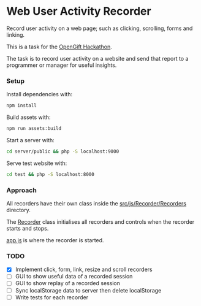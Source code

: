 # Web User Activity Recorder

Record user activity on a web page; such as clicking, scrolling, forms and linking.

This is a task for the [OpenGift Hackathon](https://opengift.io/hackathon/). 

The task is to record user activity on a website and send that report to a programmer or manager for useful insights.

### Setup

Install dependencies with:

```bash
npm install
```

Build assets with:

```bash
npm run assets:build
```

Start a server with:

```bash
cd server/public && php -S localhost:9000
```

Serve test website with:

```bash
cd test && php -S localhost:8000
```

### Approach

All recorders have their own class inside the [src/js/Recorder/Recorders](src/Recorder/Recorders) directory. 

The [Recorder](src/Recorder.js) class initialises all recorders and controls when the recorder starts 
and stops.

[app.js](src/js/app.js) is where the recorder is started.

### TODO

- [x] Implement click, form, link, resize and scroll recorders
- [ ] GUI to show useful data of a recorded session
- [ ] GUI to show replay of a recorded session
- [ ] Sync localStorage data to server then delete localStorage
- [ ] Write tests for each recorder
